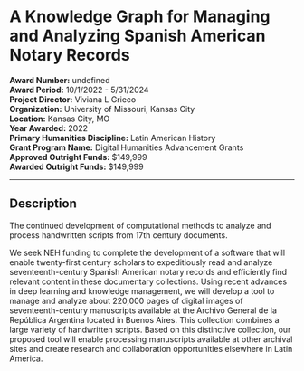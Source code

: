 
# A Knowledge Graph for Managing and Analyzing Spanish American Notary Records

**Award Number:** undefined  
**Award Period:** 10/1/2022 - 5/31/2024  
**Project Director:** Viviana L Grieco  
**Organization:** University of Missouri, Kansas City  
**Location:** Kansas City, MO  
**Year Awarded:** 2022  
**Primary Humanities Discipline:** Latin American History  
**Grant Program Name:** Digital Humanities Advancement Grants  
**Approved Outright Funds:** $149,999  
**Awarded Outright Funds:** $149,999  

---

## Description

<p>The continued development of computational methods to analyze and process handwritten scripts from 17th century documents.</p>
<p>We seek NEH funding to complete the development of a software that will enable twenty-first century scholars to expeditiously read and analyze seventeenth-century Spanish American notary records and efficiently find relevant content in these documentary collections. Using recent advances in deep learning and knowledge management, we will develop a tool to manage and analyze about 220,000 pages of digital images of seventeenth-century manuscripts available at the Archivo General de la República Argentina located in Buenos Aires. This collection combines a large variety of handwritten scripts. Based on this distinctive collection, our proposed tool will enable processing manuscripts available at other archival sites and create research and collaboration opportunities elsewhere in Latin America.</p>
